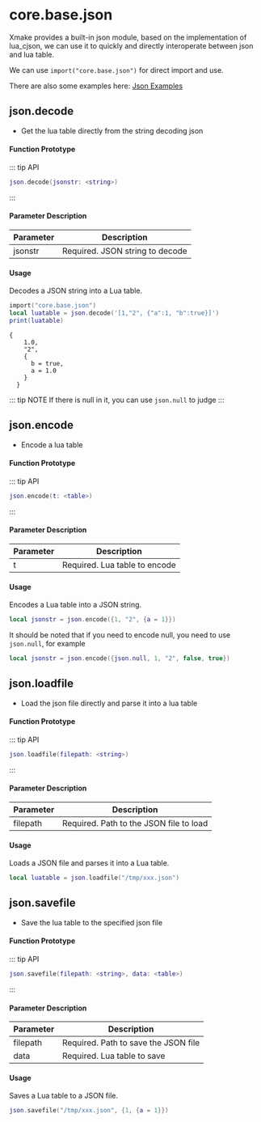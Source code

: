 
# core.base.json

Xmake provides a built-in json module, based on the implementation of lua_cjson, we can use it to quickly and directly interoperate between json and lua table.

We can use `import("core.base.json")` for direct import and use.

There are also some examples here: [Json Examples](https://github.com/xmake-io/xmake/blob/master/tests/modules/json/test.lua)

## json.decode

- Get the lua table directly from the string decoding json

#### Function Prototype

::: tip API
```lua
json.decode(jsonstr: <string>)
```
:::

#### Parameter Description

| Parameter | Description |
|-----------|-------------|
| jsonstr | Required. JSON string to decode |

#### Usage

Decodes a JSON string into a Lua table.

```lua
import("core.base.json")
local luatable = json.decode('[1,"2", {"a":1, "b":true}]')
print(luatable)
```

```
{
    1.0,
    "2",
    {
      b = true,
      a = 1.0
    }
  }
```

::: tip NOTE
If there is null in it, you can use `json.null` to judge
:::

## json.encode

- Encode a lua table

#### Function Prototype

::: tip API
```lua
json.encode(t: <table>)
```
:::

#### Parameter Description

| Parameter | Description |
|-----------|-------------|
| t | Required. Lua table to encode |

#### Usage

Encodes a Lua table into a JSON string.

```lua
local jsonstr = json.encode({1, "2", {a = 1}})
```

It should be noted that if you need to encode null, you need to use `json.null`, for example

```lua
local jsonstr = json.encode({json.null, 1, "2", false, true})
```

## json.loadfile

- Load the json file directly and parse it into a lua table

#### Function Prototype

::: tip API
```lua
json.loadfile(filepath: <string>)
```
:::

#### Parameter Description

| Parameter | Description |
|-----------|-------------|
| filepath | Required. Path to the JSON file to load |

#### Usage

Loads a JSON file and parses it into a Lua table.

```lua
local luatable = json.loadfile("/tmp/xxx.json")
```

## json.savefile

- Save the lua table to the specified json file

#### Function Prototype

::: tip API
```lua
json.savefile(filepath: <string>, data: <table>)
```
:::

#### Parameter Description

| Parameter | Description |
|-----------|-------------|
| filepath | Required. Path to save the JSON file |
| data | Required. Lua table to save |

#### Usage

Saves a Lua table to a JSON file.

```lua
json.savefile("/tmp/xxx.json", {1, {a = 1}})
```
